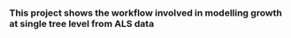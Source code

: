 ### This project shows the workflow involved in modelling growth at single tree level  from ALS data 
